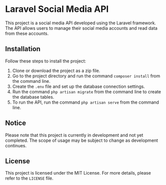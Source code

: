 <h1>Laravel Social Media API</h1>

<p>This project is a social media API developed using the Laravel framework. The API allows users to manage their social media accounts and read data from these accounts.</p>

<h2>Installation</h2>

<p>Follow these steps to install the project:</p>

<ol>
  <li>Clone or download the project as a zip file.</li>
  <li>Go to the project directory and run the command <code>composer install</code> from the command line.</li>
  <li>Create the <code>.env</code> file and set up the database connection settings.</li>
  <li>Run the command <code>php artisan migrate</code> from the command line to create the database tables.</li>
  <li>To run the API, run the command <code>php artisan serve</code> from the command line.</li>
</ol>

<!-- <h2>Usage</h2>

<p>The API is designed in a RESTful structure for managing user accounts and reading data. The following endpoints are available:</p>

<ul>
  <li><code>GET /api/users</code>: Lists data of all users.</li>
  <li><code>GET /api/users/{id}</code>: Views data of the user with the specified <code>id</code>.</li>
  <li><code>POST /api/users</code>: Creates a new user account.</li>
  <li><code>PUT /api/users/{id}</code>: Updates data of the user with the specified <code>id</code>.</li>
  <li><code>DELETE /api/users/{id}</code>: Deletes the user account with the specified <code>id</code>.</li>
</ul> -->

<h2>Notice</h2>

<p>Please note that this project is currently in development and not yet completed. The scope of usage may be subject to change as development continues.</p>

<h2>License</h2>

<p>This project is licensed under the MIT License. For more details, please refer to the <code>LICENSE</code> file.</p>
